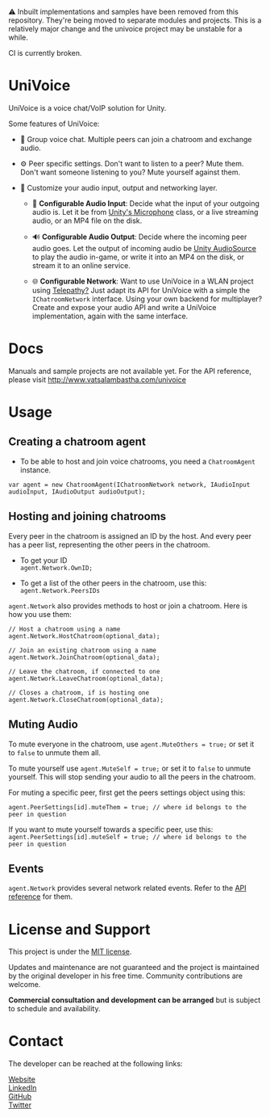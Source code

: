 ⚠️ Inbuilt implementations and samples have been removed from this repository. They're being moved to separate modules and projects. This is a relatively major change and the univoice project may be unstable for a while. 

CI is currently broken.

# UniVoice
UniVoice is a voice chat/VoIP solution for Unity.
  
Some features of UniVoice:
- 👥 Group voice chat. Multiple peers can join a chatroom and exchange audio.  

- ⚙ Peer specific settings. Don't want to listen to a peer? Mute them. Don't want someone listening to you? Mute yourself against them.
 
- 🎨 Customize your audio input, output and networking layer. 
  * 🎤 __Configurable Audio Input__: Decide what the input of your outgoing audio is. Let it be from [Unity's Microphone](https://docs.unity3d.com/ScriptReference/Microphone.html) class, or a live streaming audio, or an MP4 file on the disk.
    
  * 🔊 __Configurable Audio Output__:  Decide where the incoming peer audio goes. Let the output of incoming audio be [Unity AudioSource](https://docs.unity3d.com/ScriptReference/AudioSource.html) to play the audio in-game, or write it into an MP4 on the disk, or stream it to an online service.

  * 🌐 __Configurable Network__: Want to use UniVoice in a WLAN project using [Telepathy?](https://github.com/vis2k/Telepathy) Just adapt its API for UniVoice with a simple the `IChatroomNetwork` interface. Using your own backend for multiplayer? Create and expose your audio API and write a UniVoice implementation, again with the same interface.
  
# Docs
Manuals and sample projects are not available yet. For the API reference, please visit http://www.vatsalambastha.com/univoice
  
# Usage
## Creating a chatroom agent
- To be able to host and join voice chatrooms, you need a `ChatroomAgent` instance.
  
```
var agent = new ChatroomAgent(IChatroomNetwork network, IAudioInput audioInput, IAudioOutput audioOutput);
```

## Hosting and joining chatrooms

Every peer in the chatroom is assigned an ID by the host. And every peer has a peer list, representing the other peers in the chatroom.

- To get your ID  
`agent.Network.OwnID;`
  
- To get a list of the other peers in the chatroom, use this:  
`agent.Network.PeersIDs`

`agent.Network` also provides methods to host or join a chatroom. Here is how you use them:
  
```
// Host a chatroom using a name
agent.Network.HostChatroom(optional_data);

// Join an existing chatroom using a name
agent.Network.JoinChatroom(optional_data);

// Leave the chatroom, if connected to one
agent.Network.LeaveChatroom(optional_data);

// Closes a chatroom, if is hosting one
agent.Network.CloseChatroom(optional_data);

```
## Muting Audio
To mute everyone in the chatroom, use `agent.MuteOthers = true;` or set it to `false` to unmute them all.  
  
To mute yourself use `agent.MuteSelf = true;` or set it to `false` to unmute yourself. This will stop sending your audio to all the peers in the chatroom.

For muting a specific peer, first get the peers settings object using this:  
```
agent.PeerSettings[id].muteThem = true; // where id belongs to the peer in question
```
  
If you want to mute yourself towards a specific peer, use this:
`agent.PeerSettings[id].muteSelf = true; // where id belongs to the peer in question`
  
## Events
`agent.Network` provides several network related events. Refer to the [API reference](http://www.vatsalambastha.com/univoice/api/Adrenak.UniVoice.ChatroomAgent.html) for them.

# License and Support
This project is under the [MIT license](https://github.com/adrenak/univoice/blob/master/LICENSE).

Updates and maintenance are not guaranteed and the project is maintained by the original developer in his free time. Community contributions are welcome.
  
__Commercial consultation and development can be arranged__ but is subject to schedule and availability.  
  
# Contact
The developer can be reached at the following links:
  
[Website](http://www.vatsalambastha.com)  
[LinkedIn](https://www.linkedin.com/in/vatsalAmbastha)  
[GitHub](https://www.github.com/adrenak)  
[Twitter](https://www.twitter.com/vatsalAmbastha)  
